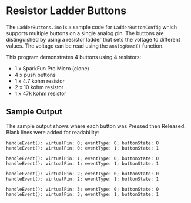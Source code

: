 # Resistor Ladder Buttons

The `LadderButtons.ino` is a sample code for `LadderButtonConfig` which
supports multiple buttons on a single analog pin. The buttons are distinguished
by using a resistor ladder that sets the voltage to different values. The
voltage can be read using the `analogRead()` function.

This program demonstrates 4 buttons using 4 resistors:

* 1 x SparkFun Pro Micro (clone)
* 4 x push buttons
* 1 x 4.7 kohm resistor
* 2 x 10 kohm resistor
* 1 x 47k kohm resistor

## Sample Output

The sample output shows where each button was Pressed then Released. Blank lines
were added for readability:

```
handleEvent(): virtualPin: 0; eventType: 0; buttonState: 0
handleEvent(): virtualPin: 0; eventType: 1; buttonState: 1

handleEvent(): virtualPin: 1; eventType: 0; buttonState: 0
handleEvent(): virtualPin: 1; eventType: 1; buttonState: 1

handleEvent(): virtualPin: 2; eventType: 0; buttonState: 0
handleEvent(): virtualPin: 2; eventType: 1; buttonState: 1

handleEvent(): virtualPin: 3; eventType: 0; buttonState: 0
handleEvent(): virtualPin: 3; eventType: 1; buttonState: 1
```
